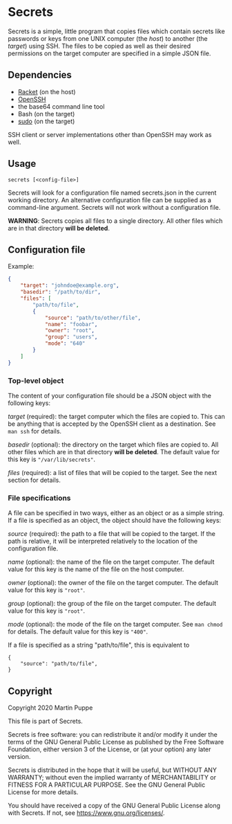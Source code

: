 # Secrets

Secrets is a simple, little program that copies files which contain
secrets like passwords or keys from one UNIX computer (the  *host*) to
another (the *target*) using SSH. The files to be copied as well as
their desired permissions on the target computer are specified in a
simple JSON file.

## Dependencies

* [Racket](https://racket-lang.org/) (on the host)
* [OpenSSH](https://www.openssh.com/)
* the base64 command line tool
* Bash (on the target)
* [sudo](https://www.sudo.ws/) (on the target)

SSH client or server implementations other than OpenSSH may work as
well.

## Usage

```
secrets [<config-file>]
```

Secrets will look for a configuration file named secrets.json in the
current working directory. An alternative configuration file can be
supplied as a command-line argument. Secrets will not work without a
configuration file.

**WARNING**: Secrets copies all files to a single directory. All other
files which are in that directory **will be deleted**.

## Configuration file

Example:

```json
{
    "target": "johndoe@example.org",
    "basedir": "/path/to/dir",
    "files": [
        "path/to/file",
        {
            "source": "path/to/other/file",
            "name": "foobar",
            "owner": "root",
            "group": "users",
            "mode": "640"
        }
    ]
}
```

### Top-level object

The content of your configuration file should be a JSON object with the
following keys:

*target* (required): the target computer which the files are copied to.
This can be anything that is accepted by the OpenSSH client as a
destination. See `man ssh` for details.

*basedir* (optional): the directory on the target which files are copied
to. All other files which are in that directory **will be deleted**. The
default value for this key is `"/var/lib/secrets"`.

*files* (required): a list of files that will be copied to the target.
See the next section for details.

### File specifications

A file can be specified in two ways, either as an object or as a simple
string. If a file is specified as an object, the object should have the
following keys:

*source* (required): the path to a file that will be copied to the
target. If the path is relative, it will be interpreted relatively to
the location of the configuration file.

*name* (optional): the name of the file on the target computer. The
default value for this key is the name of the file on the host computer.

*owner* (optional): the owner of the file on the target computer. The
default value for this key is `"root"`.

*group* (optional): the group of the file on the target computer. The
default value for this key is `"root"`.

*mode* (optional): the mode of the file on the target computer. See `man
chmod` for details. The default value for this key is `"400"`.

If a file is specified as a string "path/to/file", this is equivalent to

```
{
    "source": "path/to/file",
}
```


## Copyright

Copyright 2020 Martin Puppe

This file is part of Secrets.

Secrets is free software: you can redistribute it and/or modify
it under the terms of the GNU General Public License as published by
the Free Software Foundation, either version 3 of the License, or
(at your option) any later version.

Secrets is distributed in the hope that it will be useful,
but WITHOUT ANY WARRANTY; without even the implied warranty of
MERCHANTABILITY or FITNESS FOR A PARTICULAR PURPOSE.  See the
GNU General Public License for more details.

You should have received a copy of the GNU General Public License
along with Secrets.  If not, see <https://www.gnu.org/licenses/>.
